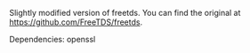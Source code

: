 Slightly modified version of freetds.
You can find the original at https://github.com/FreeTDS/freetds.

Dependencies:
openssl